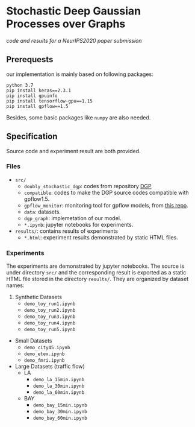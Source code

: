 # Stochastic Deep Gaussian Processes over Graphs
*code and results for a NeurIPS2020 paper submission*


## Prerequests
our implementation is mainly based on following packages:

```
python 3.7
pip install keras==2.3.1
pip install gpuinfo
pip install tensorflow-gpu==1.15
pip install gpflow==1.5
```
Besides, some basic packages like `numpy` are also needed.

## Specification

Source code and experiment result are both provided.

### Files

- `src/`
	- `doubly_stochastic_dgp`: codes from repository [DGP](https://github.com/ICL-SML/Doubly-Stochastic-DGP)
	- `compatible`: codes to make the DGP source codes compatible with gpflow1.5.
	- `gpflow_monitor`: monitoring tool for gpflow models, from [this repo](https://github.com/markvdw/gpflow-monitor).
	- `data`: datasets.
	- `dgp_graph`: implemetation of our model.
	- `*.ipynb`: jupyter notebooks for experiments.
- `results/`: contains results of experiments
	- `*.html`: experiment results demonstrated by static HTML files.

### Experiments
The experiments are demonstrated by jupyter notebooks. The source is under directory `src/` and the corresponding result is exported as a static HTML file stored in the directory `results/`. They are organized by dataset names:

1. Synthetic Datasets
	- `demo_toy_run1.ipynb`
	- `demo_toy_run2.ipynb`
	- `demo_toy_run3.ipynb`
	- `demo_toy_run4.ipynb`
	- `demo_toy_run5.ipynb`
- Small Datasets
	- `demo_city45.ipynb`
	- `demo_etex.ipynb`
	- `demo_fmri.ipynb`
- Large Datasets (traffic flow)
	- LA
		- `demo_la_15min.ipynb`
		- `demo_la_30min.ipynb`
		- `demo_la_60min.ipynb`
 	- BAY
		- `demo_bay_15min.ipynb`
		- `demo_bay_30min.ipynb`
		- `demo_bay_60min.ipynb`
